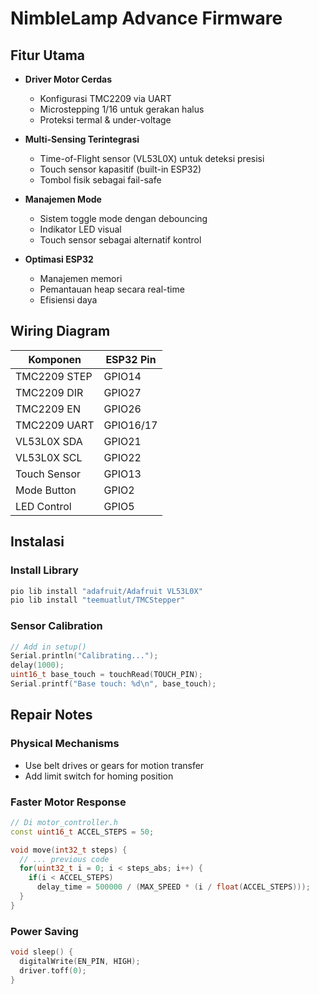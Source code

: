 # NimbleLamp Advance Firmware

## Fitur Utama

- **Driver Motor Cerdas**
  - Konfigurasi TMC2209 via UART
  - Microstepping 1/16 untuk gerakan halus
  - Proteksi termal & under-voltage

- **Multi-Sensing Terintegrasi**
  - Time-of-Flight sensor (VL53L0X) untuk deteksi presisi
  - Touch sensor kapasitif (built-in ESP32)
  - Tombol fisik sebagai fail-safe

- **Manajemen Mode**
  - Sistem toggle mode dengan debouncing
  - Indikator LED visual
  - Touch sensor sebagai alternatif kontrol

- **Optimasi ESP32**
  - Manajemen memori
  - Pemantauan heap secara real-time
  - Efisiensi daya

## Wiring Diagram

| Komponen       | ESP32 Pin   |
| -------------- | ----------- |
| TMC2209 STEP   | GPIO14      |
| TMC2209 DIR    | GPIO27      |
| TMC2209 EN     | GPIO26      |
| TMC2209 UART   | GPIO16/17   |
| VL53L0X SDA    | GPIO21      |
| VL53L0X SCL    | GPIO22      |
| Touch Sensor   | GPIO13      |
| Mode Button    | GPIO2       |
| LED Control    | GPIO5       |

## Instalasi

### Install Library

```bash
pio lib install "adafruit/Adafruit VL53L0X"
pio lib install "teemuatlut/TMCStepper"
```
### Sensor Calibration
```cpp
// Add in setup()
Serial.println("Calibrating...");
delay(1000);
uint16_t base_touch = touchRead(TOUCH_PIN);
Serial.printf("Base touch: %d\n", base_touch);
```
## Repair Notes

### Physical Mechanisms
- Use belt drives or gears for motion transfer
- Add limit switch for homing position

### Faster Motor Response
```cpp
// Di motor_controller.h
const uint16_t ACCEL_STEPS = 50;

void move(int32_t steps) {
  // ... previous code
  for(uint32_t i = 0; i < steps_abs; i++) {
    if(i < ACCEL_STEPS) 
      delay_time = 500000 / (MAX_SPEED * (i / float(ACCEL_STEPS)));
  }
}
```

### Power Saving
```cpp
void sleep() {
  digitalWrite(EN_PIN, HIGH);
  driver.toff(0);
}
```
